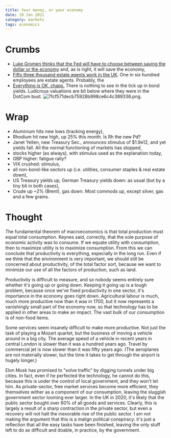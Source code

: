 ```yaml
---
title: Your money, or your economy
date: 19 Jan 2021
category: markets
tags: economics
---
```


# Crumbs

- [Luke Gromen thinks that the Fed will have to choose between saving the dollar or the economy](https://thesoundingline.com/luke-gromen-fed-will-be-forced-to-choose-between-the-dollar-and-the-economy/) and, as is right, it will save the economy,
- [Fifty three thousand estate agents work in the UK](https://thesoundingline.com/luke-gromen-fed-will-be-forced-to-choose-between-the-dollar-and-the-economy/). One in six hundred employees are estate agents. Probably, the 
- [Everything is OK, chaps.](https://www.bloomberg.com/opinion/articles/2021-01-15/bond-vigilantes-are-giving-biden-s-stimulus-a-pass-for-now) There is nothing to see in the tick up in bond yields. Ludicrous valuations are bit below where they were in the DotCom bust.  ![7fcf571decb75928b998ce6c4c389336.png]({attach}7fcf571decb75928b998ce6c4c389336.png).
 

# Wrap

- Aluminium hits new lows (tracking energy),
- Rhodium hit new high, up 25% this month. Is Rh the new Pd?
- Janet Yellen, new Treasury Sec., announces stimulus of $1.9e12, and yet yields fall. All the normal functioning of markets has stopped,
- stocks higher (as always), with stimulus used as the explanation today,
- GBP higher: fatigue rally?
- VIX crushed: stimulus,
- all non-bond-like sectors up (i.e. utilities, consumer staples & real estate down),
- US Treasury yields up, German Treasury yields down: as usual (but by a tiny bit in both cases),
- Crude up ~2% (Brent), gas down. Most commods up, except silver, gas and a few grains.


# Thought

The fundamental theorem of macroeconomics is that total production must equal total consumption.
Keynes said, correctly, that the sole purpose of economic activity was to consume.
If we equate utility with consumption, then to maximize utility is to maximize consumption.
From this we can conclude that productivity is everything, especially in the long run. 
Even if we think that the environment is very important, we should still be concerned about productivity, of the total factor sort, because we want to minimize our use of all the factors of production, such as land.

Productivity is difficult to measure, and so nobody seems entirely sure whether it's going up or going down.
Keeping it going up is a tough problem, because once we've fixed productivity in one sector, it's importance in the economy goes right down. Agricultural labour is much, much more productive now than it was in 1700, but it now represents a vanishingly small part of the economy now, so that technology has to be applied in other areas to make an impact. The vast bulk of our consumption is of non-food items.

Some services seem insanely difficult to make more productive. Not just the task of playing a Mozart quartet, but the business of moving a vehicle around in a big city. The average speed of a vehicle in recent years in central London is slower than it was a hundred years ago. Travel by commercial jet is now slower than it was fifty years ago. (The aeroplanes are not materially slower, but the time it takes to get through the airport is hugely longer.)

Elon Musk has promised to "solve traffic" by digging tunnels under big cities. 
In fact, even if he perfected the technology, he cannot do this, because this is under the control of local government,
and they won't let him.
As private-sector, free market services become more efficient, they themselves wither as a component of our consumption, leaving the sluggish government sector looming ever larger. 
In the UK in 2020, it's likely that the public sector bought over 60% of all goods and services. Clearly, this is largely a result of a sharp contraction in the private sector, but even a recovery will not halt the inexorable rise of the public sector.
I am not making the argument that this is a malign political conspiracy: it's just a reflection that all the easy tasks have been finished, leaving the only stuff left to do as difficult and doable, in practice, by the government.
